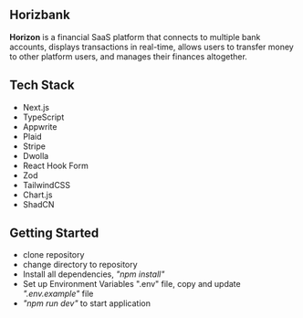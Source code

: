 ## Horizbank
**Horizon** is a financial SaaS platform that connects to multiple bank accounts, 
displays transactions in real-time, allows users to transfer money to other platform users, and manages their finances altogether.

## Tech Stack
- Next.js
- TypeScript
- Appwrite
- Plaid
- Stripe
- Dwolla
- React Hook Form
- Zod
- TailwindCSS
- Chart.js
- ShadCN



## Getting Started
- clone repository
- change directory to repository
- Install all dependencies, _"npm install"_
- Set up Environment Variables ".env" file, copy and update _".env.example"_ file
- _"npm run dev"_ to start application
